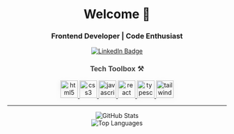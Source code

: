 <h1 align="center">Welcome 🤝</h1>
<h3 align="center">Frontend Developer | Code Enthusiast</h3>

<div align="center">
  <a href="https://www.linkedin.com/in/milansherpa/" target="_blank">
    <img src="https://img.shields.io/badge/LinkedIn-Connect-0077B5?style=for-the-badge&logo=linkedin&logoColor=white" alt="LinkedIn Badge" />
  </a>
</div>

<h3 align="center" style="font-family: 'Arial', sans-serif; font-weight: bold; color: #3d3d3d;">Tech Toolbox ⚒️</h3>

<div align="center">
  <a href="https://www.w3.org/html/" target="_blank" rel="noreferrer">
    <img src="https://cdn.jsdelivr.net/gh/devicons/devicon/icons/html5/html5-original.svg" alt="html5" width="40" height="40" style="filter: drop-shadow(0 4px 6px rgba(0, 0, 0, 0.1));"/>
  </a>
  <a href="https://www.w3schools.com/css/" target="_blank" rel="noreferrer">
    <img src="https://cdn.jsdelivr.net/gh/devicons/devicon/icons/css3/css3-original.svg" alt="css3" width="40" height="40" style="filter: drop-shadow(0 4px 6px rgba(0, 0, 0, 0.1));"/>
  </a>
  <a href="https://developer.mozilla.org/en-US/docs/Web/JavaScript" target="_blank" rel="noreferrer">
    <img src="https://cdn.jsdelivr.net/gh/devicons/devicon/icons/javascript/javascript-original.svg" alt="javascript" width="40" height="40" style="filter: drop-shadow(0 4px 6px rgba(0, 0, 0, 0.1));"/>
  </a>
  <a href="https://reactjs.org/" target="_blank" rel="noreferrer">
    <img src="https://cdn.jsdelivr.net/gh/devicons/devicon/icons/react/react-original.svg" alt="react" width="40" height="40" style="filter: drop-shadow(0 4px 6px rgba(0, 0, 0, 0.1));"/>
  </a>
  <a href="https://www.typescriptlang.org/" target="_blank" rel="noreferrer">
    <img src="https://cdn.jsdelivr.net/gh/devicons/devicon/icons/typescript/typescript-original.svg" alt="typescript" width="40" height="40" style="filter: drop-shadow(0 4px 6px rgba(0, 0, 0, 0.1));"/>
  </a>
  <a href="https://tailwindcss.com/" target="_blank" rel="noreferrer">
    <img src="https://cdn.jsdelivr.net/gh/devicons/devicon/icons/tailwindcss/tailwindcss-original.svg" alt="tailwind" width="40" height="40" style="filter: drop-shadow(0 4px 6px rgba(0, 0, 0, 0.1));"/>
  </a>
</div>

---

<div align="center">
  <img src="https://github-readme-stats.vercel.app/api?username=sherpamilan&show_icons=true&hide_title=false&theme=dracula&locale=en&hide_border=true" alt="GitHub Stats" />
</div>

<div align="center">
  <img src="https://github-readme-stats.vercel.app/api/top-langs?username=sherpamilan&layout=compact&card_width=320&langs_count=5&theme=dracula" alt="Top Languages" />
</div>

